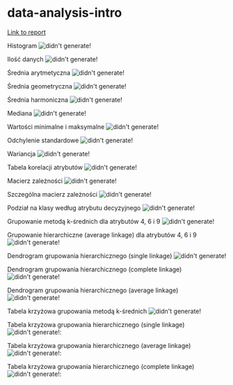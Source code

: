 ﻿# data-analysis-intro

[Link to report](https://kubehe.github.io/data-analysis-intro/ "Report")

Histogram 
![didn't generate!][rawHistogramMatrix]

Ilość danych
![didn't generate!][dataQuantity]

Średnia arytmetyczna
![didn't generate!][arithmeticAvgsByClass]

Średnia geometryczna
![didn't generate!][geometricMeansByClass]

Średnia harmoniczna
![didn't generate!][harmonicMeansByClass]

Mediana
![didn't generate!][mediansByClass]

Wartości minimalne i maksymalne
![didn't generate!][minMaxByClass]

Odchylenie standardowe
![didn't generate!][standardDeviationsByClass]

Wariancja
![didn't generate!][variancesByClass]

Tabela korelacji atrybutów
![didn't generate!][correlationAttsTable]

Macierz zależności
![didn't generate!][matOfDependenceGraph]

Szczególna macierz zależności
![didn't generate!][focusedMatOfDependenceGraph]

Podział na klasy według atrybutu decyzyjnego
![didn't generate!][Classes]

Grupowanie metodą k-średnich dla atrybutów 4, 6 i 9
![didn't generate!][kmeansClustering]

Grupowanie hierarchiczne (average linkage) dla atrybutów 4, 6 i 9
![didn't generate!][avgLinkClustering]

Dendrogram grupowania hierarchicznego (single linkage)
![didn't generate!][singleLinkDendrogram]

Dendrogram grupowania hierarchicznego (complete linkage)
![didn't generate!][completeLinkDendrogram]

Dendrogram grupowania hierarchicznego (average linkage)
![didn't generate!][avgLinkDendrogram]

Tabela krzyżowa grupowania metodą k-średnich
![didn't generate!][kmeansCrossTable]

Tabela krzyżowa grupowania hierarchicznego (single linkage)
![didn't generate!][singleLinkCrossTable]:

Tabela krzyżowa grupowania hierarchicznego (average linkage)
![didn't generate!][averageLinkCrossTable]:

Tabela krzyżowa grupowania hierarchicznego (complete linkage)
![didn't generate!][completeLinkCrossTable]:


<!-- ![didn't generate!][] -->

[rawHistogramMatrix]: ./output/histMat.png "Macierz histogramów"
[dataQuantity]: https://github.com/kubehe/data-analysis-intro/raw/master/output/dataQuantity.png "Liczba reprezentów"
[arithmeticAvgsByClass]: https://github.com/kubehe/data-analysis-intro/raw/master/output/arithmeticAvgByClass.png "Średnie arytmetyczne według klas"
[geometricMeansByClass]: https://github.com/kubehe/data-analysis-intro/raw/master/output/geometricMeansByClass.png "Średnie geometryczne według klas"
[harmonicMeansByClass]: https://github.com/kubehe/data-analysis-intro/raw/master/output/harmonicMeansByClass.png "Średnie harmoniczne według klas"
[mediansByClass]: https://github.com/kubehe/data-analysis-intro/raw/master/output/mediansByClass.png "Mediany według klas"
[minMaxByClass]: https://github.com/kubehe/data-analysis-intro/raw/master/output/minMaxByClass.png "Wartości maksymalne i minimalne według kals"
[standardDeviationsByClass]: https://github.com/kubehe/data-analysis-intro/raw/master/output/standardDeviationsByClass.png "Odchylenie standardowe według klas"
[variancesByClass]: https://github.com/kubehe/data-analysis-intro/raw/master/output/variancesByClass.png "Wariancje według klas"
[correlationAttsTable]: https://github.com/kubehe/data-analysis-intro/raw/master/output/correlationAttsTable.png "Macierz korelacji między atrybutami"
[matOfDependenceGraph]: https://github.com/kubehe/data-analysis-intro/raw/master/output/matOfDependenceGraph.png "Macierz wykresów zależności"
[focusedMatOfDependenceGraph]: https://github.com/kubehe/data-analysis-intro/raw/master/output/focusedMatOfDependenceGraph.png "Wydzielony fragment macierzy wykresóœ zależności"
[Classes]: ./output/plotmat-classes.png "Podział na klasy według atrybutu decyzyjnego"
[kmeansClustering]: ./output/plotmat-group469-kmeans.png "Grupowanie metodą k-średnich dla atrybutów 4, 6 i 9"
[avgLinkClustering]: ./output/plotmat-group469-avglink.png "Grupowanie hierarchiczne (average linkage) dla atrybutów 4, 6 i 9"
[singleLinkDendrogram]: ./output/dgram-single.svg "Dendrogram grupowania hierarchicznego (single linkage)"
[avgLinkDendrogram]: ./output/dgram-average.svg "Dendrogram grupowania hierarchicznego (average linkage)"
[completeLinkDendrogram]: ./output/dgram-complete.svg "Dendrogram grupowania hierarchicznego (complete linkage)"
[kmeansCrossTable]: ./output/crosstab_kmeans.svg "Tabela krzyżowa grupowania metodą k-średnich"
[singleLinkCrossTable]: ./output/crosstab_single_link.svg "Tabela krzyżowa grupowania hierarchicznego (single linkage)"
[averageLinkCrossTable]: ./output/crosstab_avg_link.svg "Tabela krzyżowa grupowania hierarchicznego (average linkage)"
[completeLinkCrossTable]: ./output/crosstab_complete_link.svg "Tabela krzyżowa grupowania hierarchicznego (complete linkage)"
